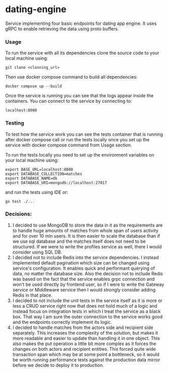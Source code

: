 # dating-engine
Service implementing four basic endpoints for dating app engine. 
It uses gRPC to enable retrieving the data using proto buffers.

### Usage
To run the service with all its dependencies clone the source code to your local machine using:
```
git clone <clonning_url>
```

Then use docker compose command to build all dependencies:
```
docker compose up --build
```

Once the service is running you can see that the logs appear inside the containers.
You can connect to the service by connecting to:
```
localhost:8080
```

### Testing
To test how the service work you can see the tests container that is running after 
docker compose call or run the tests locally once you set up the service with docker compose
command from Usage section.

To run the tests locally you need to set up the environment variables on your local machine using:
```
export BASE_URL=localhost:8080
export DATABASE_COLLECTION=matches
export DATABASE_NAME=db
export DATABASE_URI=mongodb://localhost:27017
```

and run the tests using IDE or:
```
go test ./...
```

### Decisions:
1. I decided to use MongoDB to store the data in it as the requirements are
to handle huge amounts of matches from whole span of users activity and for over 
10 mln users. It is then easier to scale the database than if we use sql database 
and the matches itself does not need to be structured. If we were to write the profiles
service as well, there I would consider using SQL DB.
2. I decided not to include Redis into the service dependencies. I instead implemented 
default pagination which size can be changed using service's configuration. It enables 
quick and performant querying of data, no matter the database size. Also the decision not 
to include Redis was based on the fact that the service enables grpc connection and won't be
used directly by frontend user, so if I were to write the Gateway service or Middleware service
then I would strongly consider adding Redis in that place.
3. I decided to not include the unit tests in the service itself as it is more or less a CRUD 
service right now that does not hold much of a logic and instead focus on integration tests in
which I treat the service as a black box. That way I am sure the outer connection to the service
works good and the endpoints correctly implement its logic.
4. I decided to handle matches from the actors side and recipient side separately. This increases
the complexity of the solution, but makes it more readable and easier to update than handling it in one object. 
This also makes the put operation a little bit more complex as it forces the changes on both actors and 
recipient entities. This forced quite wide transaction span which may be at some point a bottleneck, so it
would be worth running performance tests against the production data mirror before we decide to deploy it to production.